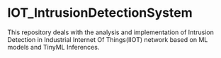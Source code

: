 # IOT_IntrusionDetectionSystem

This repository deals with the analysis and implementation of Intrusion Detection in Industrial Internet Of Things(IIOT) network based on ML models and TinyML Inferences.
